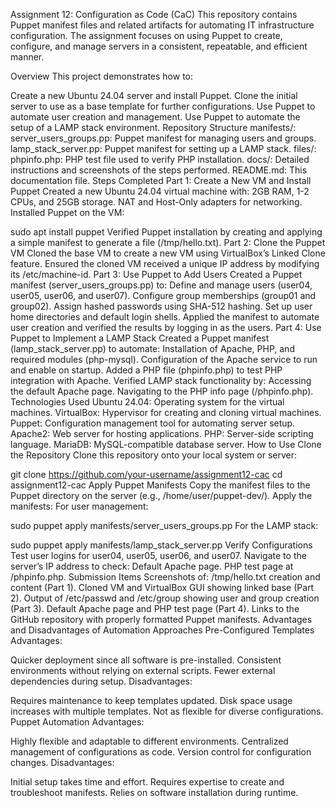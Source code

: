 Assignment 12: Configuration as Code (CaC)
This repository contains Puppet manifest files and related artifacts for automating IT infrastructure configuration. The assignment focuses on using Puppet to create, configure, and manage servers in a consistent, repeatable, and efficient manner.

Overview
This project demonstrates how to:

Create a new Ubuntu 24.04 server and install Puppet.
Clone the initial server to use as a base template for further configurations.
Use Puppet to automate user creation and management.
Use Puppet to automate the setup of a LAMP stack environment.
Repository Structure
manifests/:
server_users_groups.pp: Puppet manifest for managing users and groups.
lamp_stack_server.pp: Puppet manifest for setting up a LAMP stack.
files/:
phpinfo.php: PHP test file used to verify PHP installation.
docs/:
Detailed instructions and screenshots of the steps performed.
README.md: This documentation file.
Steps Completed
Part 1: Create a New VM and Install Puppet
Created a new Ubuntu 24.04 virtual machine with:
2GB RAM, 1-2 CPUs, and 25GB storage.
NAT and Host-Only adapters for networking.
Installed Puppet on the VM:
  
  
sudo apt install puppet
Verified Puppet installation by creating and applying a simple manifest to generate a file (/tmp/hello.txt).
Part 2: Clone the Puppet VM
Cloned the base VM to create a new VM using VirtualBox’s Linked Clone feature.
Ensured the cloned VM received a unique IP address by modifying its /etc/machine-id.
Part 3: Use Puppet to Add Users
Created a Puppet manifest (server_users_groups.pp) to:
Define and manage users (user04, user05, user06, and user07).
Configure group memberships (group01 and group02).
Assign hashed passwords using SHA-512 hashing.
Set up user home directories and default login shells.
Applied the manifest to automate user creation and verified the results by logging in as the users.
Part 4: Use Puppet to Implement a LAMP Stack
Created a Puppet manifest (lamp_stack_server.pp) to automate:
Installation of Apache, PHP, and required modules (php-mysql).
Configuration of the Apache service to run and enable on startup.
Added a PHP file (phpinfo.php) to test PHP integration with Apache.
Verified LAMP stack functionality by:
Accessing the default Apache page.
Navigating to the PHP info page (/phpinfo.php).
Technologies Used
Ubuntu 24.04: Operating system for the virtual machines.
VirtualBox: Hypervisor for creating and cloning virtual machines.
Puppet: Configuration management tool for automating server setup.
Apache2: Web server for hosting applications.
PHP: Server-side scripting language.
MariaDB: MySQL-compatible database server.
How to Use
Clone the Repository
Clone this repository onto your local system or server:
  
  
git clone https://github.com/your-username/assignment12-cac
cd assignment12-cac
Apply Puppet Manifests
Copy the manifest files to the Puppet directory on the server (e.g., /home/user/puppet-dev/).
Apply the manifests:
For user management:
  
  
sudo puppet apply manifests/server_users_groups.pp
For the LAMP stack:
  
  
sudo puppet apply manifests/lamp_stack_server.pp
Verify Configurations
Test user logins for user04, user05, user06, and user07.
Navigate to the server’s IP address to check:
Default Apache page.
PHP test page at /phpinfo.php.
Submission Items
Screenshots of:
/tmp/hello.txt creation and content (Part 1).
Cloned VM and VirtualBox GUI showing linked base (Part 2).
Output of /etc/passwd and /etc/group showing user and group creation (Part 3).
Default Apache page and PHP test page (Part 4).
Links to the GitHub repository with properly formatted Puppet manifests.
Advantages and Disadvantages of Automation Approaches
Pre-Configured Templates
Advantages:

Quicker deployment since all software is pre-installed.
Consistent environments without relying on external scripts.
Fewer external dependencies during setup.
Disadvantages:

Requires maintenance to keep templates updated.
Disk space usage increases with multiple templates.
Not as flexible for diverse configurations.
Puppet Automation
Advantages:

Highly flexible and adaptable to different environments.
Centralized management of configurations as code.
Version control for configuration changes.
Disadvantages:

Initial setup takes time and effort.
Requires expertise to create and troubleshoot manifests.
Relies on software installation during runtime.

